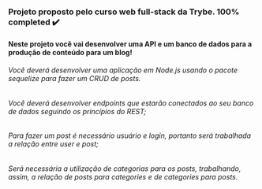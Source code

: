 ### Projeto proposto pelo curso web full-stack da Trybe. 100% completed ✔️

#### Neste projeto você vai desenvolver uma API e um banco de dados para a produção de conteúdo para um blog!

###### Você deverá desenvolver uma aplicação em Node.js usando o pacote sequelize para fazer um CRUD de posts.
###### Você deverá desenvolver endpoints que estarão conectados ao seu banco de dados seguindo os princípios do REST;
###### Para fazer um post é necessário usuário e login, portanto será trabalhada a relação entre user e post;
###### Será necessária a utilização de categorias para os posts, trabalhando, assim, a relação de posts para categories e de categories para posts.
